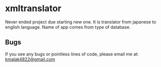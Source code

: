 # xmltranslator

Never ended project due starting new one. It is translator from japanese to english language. Name of app comes from type of database.

## Bugs

If you see any bugs or pointless lines of code, please email me at: kmalak4822@gmail.com

